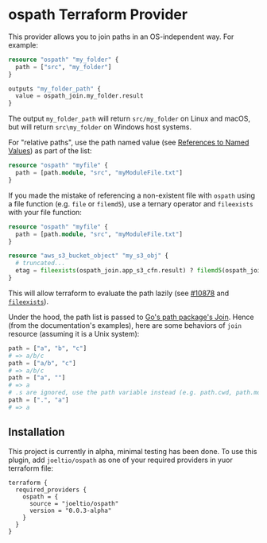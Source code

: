 # ospath Terraform Provider
This provider allows you to join paths in an OS-independent way. For example:
```terraform
resource "ospath" "my_folder" {
  path = ["src", "my_folder"]
}

outputs "my_folder_path" {
  value = ospath_join.my_folder.result
}
```
The output `my_folder_path` will return `src/my_folder` on Linux and macOS, but will return `src\my_folder` on Windows host systems.

For "relative paths", use the path named value (see [References to Named Values](https://www.terraform.io/docs/configuration/expressions.html#references-to-named-values)) as part of the list:
```terraform
resource "ospath" "myfile" {
  path = [path.module, "src", "myModuleFile.txt"]
}
```

If you made the mistake of referencing a non-existent file with `ospath` using a file function (e.g. `file` or `filemd5`), use a ternary operator and `fileexists` with your file function:
```terraform
resource "ospath" "myfile" {
  path = [path.module, "src", "myModuleFile.txt"]
}

resource "aws_s3_bucket_object" "my_s3_obj" {
  # truncated...
  etag = fileexists(ospath_join.app_s3_cfn.result) ? filemd5(ospath_join.app_s3_cfn.result) : ""
}
```
This will allow terraform to evaluate the path lazily (see [#10878](https://github.com/hashicorp/terraform/issues/10878) and [`fileexists`](https://www.terraform.io/docs/configuration/functions/fileexists.html)).

Under the hood, the path list is passed to [Go's path package's Join](https://golang.org/pkg/path/#Join). Hence (from the documentation's examples), here are some behaviors of `join` resource (assuming it is a Unix system):
```terraform
path = ["a", "b", "c"]
# => a/b/c
path = ["a/b", "c"]
# => a/b/c
path = ["a", ""]
# => a
# .s are ignored, use the path variable instead (e.g. path.cwd, path.module, path.root)
path = [".", "a"]
# => a
```

## Installation
This project is currently in alpha, minimal testing has been done. To use this plugin, add `joeltio/ospath` as one of your required providers in yuor terraform file:
```
terraform {
  required_providers {
    ospath = {
      source = "joeltio/ospath"
      version = "0.0.3-alpha"
    }
  }
}
```
